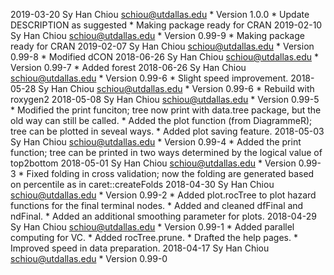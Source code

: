 2019-03-20 Sy Han Chiou <schiou@utdallas.edu>
	* Version 1.0.0
	* Update DESCRIPTION as suggested
	* Making package ready for CRAN
2019-02-10 Sy Han Chiou <schiou@utdallas.edu>
	* Version 0.99-9
	* Making package ready for CRAN
2019-02-07 Sy Han Chiou <schiou@utdallas.edu>
	* Version 0.99-8
	* Modified dCON
2018-06-26 Sy Han Chiou <schiou@utdallas.edu>
	* Version 0.99-7
	* Added forest
2018-06-26 Sy Han Chiou <schiou@utdallas.edu>
	* Version 0.99-6
	* Slight speed improvement.
2018-05-28 Sy Han Chiou <schiou@utdallas.edu>
	* Version 0.99-6
	* Rebuild with roxygen2
2018-05-08 Sy Han Chiou <schiou@utdallas.edu>
	* Version 0.99-5
	* Modified the print funciton; tree now print with data.tree package, but the old way can still be called.
	* Added the plot function (from DiagrammeR); tree can be plotted in seveal ways.
	* Added plot saving feature.
2018-05-03 Sy Han Chiou <schiou@utdallas.edu>
	* Version 0.99-4
	* Added the print function; tree can be printed in two ways determined by the logical value of top2bottom
2018-05-01 Sy Han Chiou <schiou@utdallas.edu>
	* Version 0.99-3
	* Fixed folding in cross validation; now the folding are generated based on percentile as in caret::createFolds
2018-04-30 Sy Han Chiou <schiou@utdallas.edu>
	* Version 0.99-2
	* Added plot.rocTree to plot hazard functions for the final terminal nodes.
	* Added and cleaned dfFinal and ndFinal.
	* Added an additional smoothing parameter for plots.
2018-04-29 Sy Han Chiou <schiou@utdallas.edu>
	* Version 0.99-1
	* Added parallel computing for VC.
	* Added rocTree.prune.
	* Drafted the help pages.
	* Improved speed in data preparation.
2018-04-17 Sy Han Chiou <schiou@utdallas.edu>
	* Version 0.99-0
